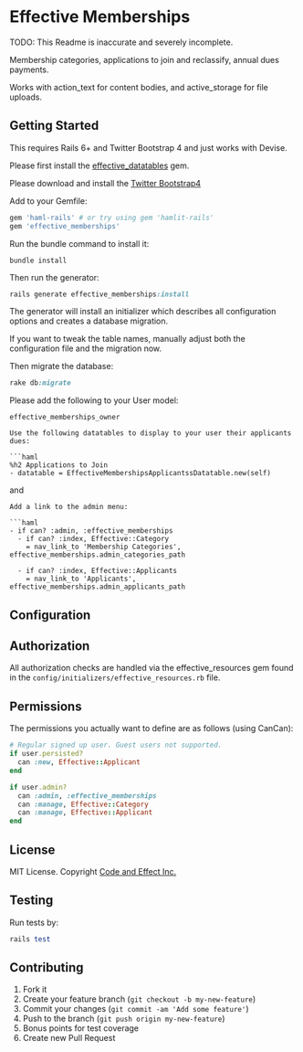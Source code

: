 # Effective Memberships

TODO: This Readme is inaccurate and severely incomplete.

Membership categories, applications to join and reclassify, annual dues payments.

Works with action_text for content bodies, and active_storage for file uploads.

## Getting Started

This requires Rails 6+ and Twitter Bootstrap 4 and just works with Devise.

Please first install the [effective_datatables](https://github.com/code-and-effect/effective_datatables) gem.

Please download and install the [Twitter Bootstrap4](http://getbootstrap.com)

Add to your Gemfile:

```ruby
gem 'haml-rails' # or try using gem 'hamlit-rails'
gem 'effective_memberships'
```

Run the bundle command to install it:

```console
bundle install
```

Then run the generator:

```ruby
rails generate effective_memberships:install
```

The generator will install an initializer which describes all configuration options and creates a database migration.

If you want to tweak the table names, manually adjust both the configuration file and the migration now.

Then migrate the database:

```ruby
rake db:migrate
```

Please add the following to your User model:

```
effective_memberships_owner

Use the following datatables to display to your user their applicants dues:

```haml
%h2 Applications to Join
- datatable = EffectiveMembershipsApplicantssDatatable.new(self)
```

and

```
Add a link to the admin menu:

```haml
- if can? :admin, :effective_memberships
  - if can? :index, Effective::Category
    = nav_link_to 'Membership Categories', effective_memberships.admin_categories_path

  - if can? :index, Effective::Applicants
    = nav_link_to 'Applicants', effective_memberships.admin_applicants_path
```

## Configuration

## Authorization

All authorization checks are handled via the effective_resources gem found in the `config/initializers/effective_resources.rb` file.

## Permissions

The permissions you actually want to define are as follows (using CanCan):

```ruby
# Regular signed up user. Guest users not supported.
if user.persisted?
  can :new, Effective::Applicant
end

if user.admin?
  can :admin, :effective_memberships
  can :manage, Effective::Category
  can :manage, Effective::Applicant
end
```

## License

MIT License.  Copyright [Code and Effect Inc.](http://www.codeandeffect.com/)

## Testing

Run tests by:

```ruby
rails test
```

## Contributing

1. Fork it
2. Create your feature branch (`git checkout -b my-new-feature`)
3. Commit your changes (`git commit -am 'Add some feature'`)
4. Push to the branch (`git push origin my-new-feature`)
5. Bonus points for test coverage
6. Create new Pull Request
